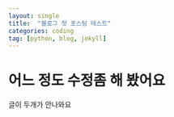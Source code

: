 ```yaml
---
layout: single
title:  "블로그 첫 포스팅 테스트"
categories: coding
tag: [python, blog, jekyll]
---
```


# 어느 정도 수정좀 해 봤어요
글이 두개가 안나와요
